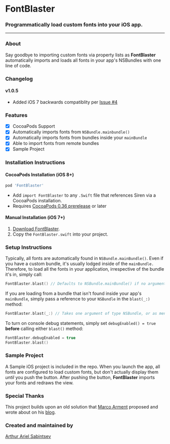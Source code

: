 # FontBlaster

### Programmatically load custom fonts into your iOS app.

---
### About

Say goodbye to importing custom fonts via property lists as **FontBlaster** automatically imports and loads all fonts in your app's NSBundles with one line of code. 

### Changelog 
#### v1.0.5
- Added iOS 7 backwards compatiblity per [Issue #4](https://github.com/ArtSabintsev/FontBlaster/issues/4)

### Features
- [x] CocoaPods Support
- [x] Automatically imports fonts from `NSBundle.mainbundle()`
- [x] Automatically imports fonts from bundles inside your `mainBundle`
- [x] Able to import fonts from remote bundles
- [x] Sample Project

### Installation Instructions

#### CocoaPods Installation (iOS 8+)
```ruby
pod 'FontBlaster'
```

- Add `import FontBlaster` to any `.Swift` file that references Siren via a CocoaPods installation.
- Requires [CocoaPods 0.36 prerelease](http://blog.cocoapods.org/Pod-Authors-Guide-to-CocoaPods-Frameworks/) or later

#### Manual Installation (iOS 7+)

1. [Download FontBlaster](//github.com/ArtSabintsev/FontBlaster/archive/master.zip).
2. Copy the `FontBlaster.swift` into your project.

### Setup Instructions	

Typically, all fonts are automatically found in `NSBundle.mainBundle()`. Even if you have a custom bundle, it's usually lodged inside of the `mainBundle.` Therefore, to load all the fonts in your application, irrespective of the bundle it's in, simply call:

```Swift
FontBlaster.blast() // Defaults to NSBundle.mainBundle() if no arguments are passed
```

If you are loading from a bundle that isn't found inside your app's `mainBundle`, simply pass a reference to your `NSBundle` in the `blast(_:)` method:

```Swift
FontBlaster.blast(_:) // Takes one argument of type NSBundle, or as mentioned above, defaults to NSBundle.mainBundle() if no arguments are passed
```

To turn on console debug statements, simply set `debugEnabled() = true` **before** calling either `blast()` method:

```Swift
FontBlaster.debugEnabled = true
FontBlaster.blast()
```

### Sample Project
A Sample iOS project is included in the repo. When you launch the app, all fonts are configured to load custom fonts, but don't actually display them *until* you push the button. After pushing the button, **FontBlaster** imports your fonts and redraws the view.

### Special Thanks
This project builds upon an old solution that [Marco Arment](http://twitter.com/marcoarment) proposed and wrote about on his [blog](http://www.marco.org/2012/12/21/ios-dynamic-font-loading).

### Created and maintained by
[Arthur Ariel Sabintsev](http://www.sabintsev.com/)
